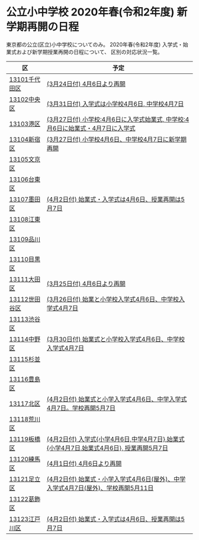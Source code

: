 # 公立小中学校 2020年春(令和2年度) 新学期再開の日程

東京都の公立(区立)小中学校についてのみ。
2020年春(令和2年度) 入学式・始業式および新学期授業再開の日程について、
区別の対応状況一覧。

| 区            | 予定    |
| ------------- | ------- |
| [13101千代田区](https://github.com/socv/socv.github.io/issues/1) |[(3月24日付) 4月6日より再開](https://www.city.chiyoda.lg.jp/documents/19363/gakko-shingakkitaio_1.pdf)
| [13102中央区  ](https://github.com/socv/socv.github.io/issues/2) |[(3月31日付) 入学式は小学校4月6日, 中学校4月7日](https://www.city.chuo.lg.jp/kosodate/gakkokyouiku/rinzikyuukou.html)
| [13103港区    ](https://github.com/socv/socv.github.io/issues/3) |[(3月27日付) 小学校:4月6日に入学式始業式, 中学校:4月6日に始業式・4月7日に入学式 ](https://www.city.minato.tokyo.jp/houdou/kuse/koho/press/202003/20200327-3_press.html)
| [13104新宿区  ](https://github.com/socv/socv.github.io/issues/4) |[(3月27日付) 小学校4月6日、中学校4月7日に新学期再開](https://www.city.shinjuku.lg.jp/kodomo/index04_02_0228.html)
| [13105文京区  ](https://github.com/socv/socv.github.io/issues/5) |
| [13106台東区  ](https://github.com/socv/socv.github.io/issues/6) |
| [13107墨田区  ](https://github.com/socv/socv.github.io/issues/7) |[(4月2日付) 始業式・入学式は4月6日、授業再開は5月7日](https://www.city.sumida.lg.jp/smph/kosodate_kyouiku/kosodate_site/oshirase/corona_taiou.html)
| [13108江東区  ](https://github.com/socv/socv.github.io/issues/8) |
| [13109品川区  ](https://github.com/socv/socv.github.io/issues/9) |
| [13110目黒区  ](https://github.com/socv/socv.github.io/issues/10) |
| [13111大田区  ](https://github.com/socv/socv.github.io/issues/11) |[(3月25日付) 4月6日より再開](https://www.city.ota.tokyo.jp/kyouiku/topics/singakki_taiou.html)
| [13112世田谷区](https://github.com/socv/socv.github.io/issues/12) |[(3月26日付) 始業と小学校入学式4月6日、中学校入学式4月7日](https://www.city.setagaya.lg.jp/mokuji/kodomo/004/001/001/d00185302.html)
| [13113渋谷区  ](https://github.com/socv/socv.github.io/issues/13) |
| [13114中野区  ](https://github.com/socv/socv.github.io/issues/14) |[(3月30日付) 始業式と小学校入学式4月6日、中学校入学式4月7日](https://www.city.tokyo-nakano.lg.jp/dept/nakano/d028610.html)
| [13115杉並区  ](https://github.com/socv/socv.github.io/issues/15) |
| [13116豊島区  ](https://github.com/socv/socv.github.io/issues/16) |
| [13117北区    ](https://github.com/socv/socv.github.io/issues/17) |[(4月2日付) 始業式と小学入学式4月6日、中学入学式4月7日。学校再開5月7日](https://www.city.kita.tokyo.jp/k-shidou/kosodate/shogakko/typhoon/020401rinjikyugyo.html)
| [13118荒川区  ](https://github.com/socv/socv.github.io/issues/18) |
| [13119板橋区  ](https://github.com/socv/socv.github.io/issues/19) |[(4月2日付) 入学式{小学4月6日,中学4月7日},始業式{小学4月7日,始業式4月6日}, 授業再開5月7日](https://www.city.itabashi.tokyo.jp/kyoikuiinkai/gakko/1021963.html)
| [13120練馬区  ](https://github.com/socv/socv.github.io/issues/20) |[(4月1日付) 4月6日より再開](https://www.city.nerima.tokyo.jp/kosodatekyoiku/kyoiku/oshirase/korona.html)
| [13121足立区  ](https://github.com/socv/socv.github.io/issues/21) |[(4月2日付) 始業式・小学入学式4月6日(屋外)、中学入学式4月7日(屋外)、学校再開5月11日](https://www.city.adachi.tokyo.jp/kyoikushido/0228joho.html)
| [13122葛飾区  ](https://github.com/socv/socv.github.io/issues/22) |
| [13123江戸川区](https://github.com/socv/socv.github.io/issues/23) |[(4月2日付) 始業式・入学式は4月6日、授業再開は5月7日](https://www.city.edogawa.tokyo.jp/e068/kosodate/kyoiku/kyouiku/oshirase/rinjikyugyou.html)
